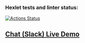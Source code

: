 ### Hexlet tests and linter status:
[![Actions Status](https://github.com/asenka0301/frontend-bootcamp-project-12/workflows/hexlet-check/badge.svg)](https://github.com/asenka0301/frontend-bootcamp-project-12/actions)

## [Chat (Slack) Live Demo](https://frontend-bootcamp-project-11.vercel.app/)